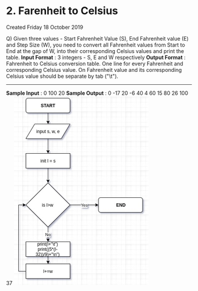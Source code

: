 # 2. Farenheit to Celsius
Created Friday 18 October 2019

Q) Given three values - Start Fahrenheit Value (S), End Fahrenheit value (E) and Step Size (W), you need to convert all Fahrenheit values from Start to End at the gap of W, into their corresponding Celsius values and print the table.
**Input Format** :
3 integers - S, E and W respectively 
**Output Format** :
Fahrenheit to Celsius conversion table. One line for every Fahrenheit and corresponding Celsius value. On Fahrenheit value and its corresponding Celsius value should be separate by tab ("\t").

*****

**Sample Input** :
0 
100 
20
**Sample Output** :
0   -17
20  -6
40  4
60  15
80  26
100 37
![](./2._Farenheit_to_Celsius/dr_sample.jpg)


